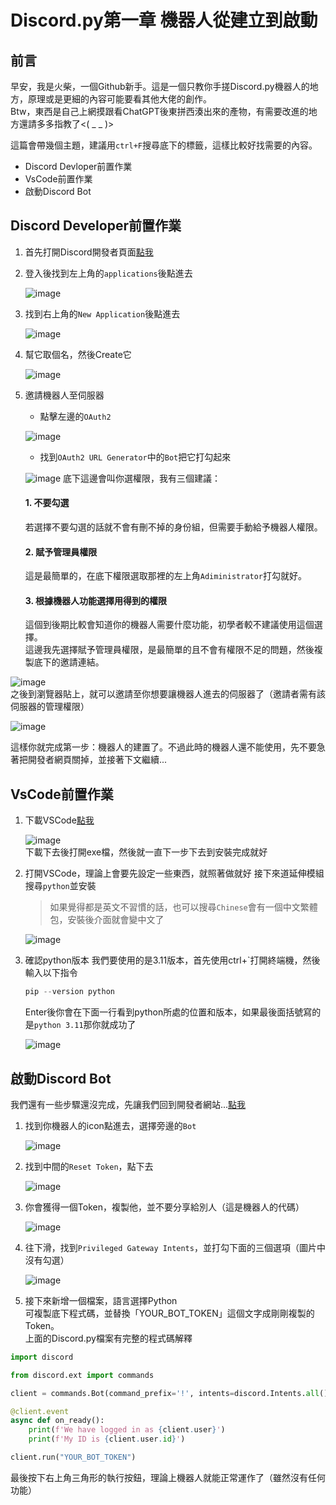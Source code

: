 # Discord.py第一章 機器人從建立到啟動
## 前言
早安，我是火柴，一個Github新手。這是一個只教你手搓Discord.py機器人的地方，原理或是更細的內容可能要看其他大佬的創作。  
Btw，東西是自己上網摸跟看ChatGPT後東拼西湊出來的產物，有需要改進的地方還請多多指教了<( _ _ )>

這篇會帶幾個主題，建議用`ctrl+F`搜尋底下的標籤，這樣比較好找需要的內容。  
- Discord Devloper前置作業
- VsCode前置作業
- 啟動Discord Bot  

## Discord Developer前置作業
1. 首先打開Discord開發者頁面[點我](https://discord.com/developers/docs/intro)
2. 登入後找到左上角的`applications`後點進去
   
   ![image](https://github.com/javaowo/Discord.py/blob/main/image/Applications.jpeg)
3. 找到右上角的`New Application`後點進去
   
   ![image](https://github.com/javaowo/Discord.py/blob/main/image/N_A.jpeg)
4. 幫它取個名，然後Create它 
   
   ![image](https://github.com/javaowo/Discord.py/blob/main/image/Create.jpeg)
5. 邀請機器人至伺服器  
   - 點擊左邊的`OAuth2`

   ![image](https://github.com/javaowo/Discord.py/blob/main/image/OAuth2.jpeg)  
   - 找到`OAuth2 URL Generator`中的`Bot`把它打勾起來

   ![image](https://github.com/javaowo/Discord.py/blob/main/image/bot.jpeg)
   底下這邊會叫你選權限，我有三個建議：
      #### 1. 不要勾選  
      若選擇不要勾選的話就不會有刪不掉的身份組，但需要手動給予機器人權限。  
      #### 2. 賦予管理員權限  
      這是最簡單的，在底下權限選取那裡的左上角`Adiministrator`打勾就好。  
      #### 3. 根據機器人功能選擇用得到的權限  
      這個到後期比較會知道你的機器人需要什麼功能，初學者較不建議使用這個選擇。  
這邊我先選擇賦予管理員權限，是最簡單的且不會有權限不足的問題，然後複製底下的邀請連結。  

  ![image](https://github.com/javaowo/Discord.py/blob/main/image/Administrator.jpeg)  
  之後到瀏覽器貼上，就可以邀請至你想要讓機器人進去的伺服器了（邀請者需有該伺服器的管理權限）  

  ![image](https://github.com/javaowo/Discord.py/blob/main/image/invite.jpeg)


這樣你就完成第一步：機器人的建置了。不過此時的機器人還不能使用，先不要急著把開發者網頁關掉，並接著下文繼續...  

## VsCode前置作業  
1. 下載VSCode[點我](https://code.visualstudio.com/)

   ![image](https://github.com/javaowo/Discord.py/blob/main/image/VScode_D.png)  
   下載下去後打開exe檔，然後就一直下一步下去到安裝完成就好
2. 打開VSCode，理論上會要先設定一些東西，就照著做就好
   接下來道延伸模組搜尋`python`並安裝
   > 如果覺得都是英文不習慣的話，也可以搜尋`Chinese`會有一個中文繁體包，安裝後介面就會變中文了

   ![image](https://github.com/javaowo/Discord.py/blob/main/image/Download.png)  
3. 確認python版本
   我們要使用的是3.11版本，首先使用ctrl+`打開終端機，然後輸入以下指令
   ```python
   pip --version python
   ```
   Enter後你會在下面一行看到python所處的位置和版本，如果最後面括號寫的是`python 3.11`那你就成功了  

   ![image](https://github.com/javaowo/Discord.py/blob/main/image/Version.png)

## 啟動Discord Bot
我們還有一些步驟還沒完成，先讓我們回到開發者網站...[點我](https://discord.com/developers/docs/intro)
  
1. 找到你機器人的icon點進去，選擇旁邊的`Bot`

   ![image](https://github.com/javaowo/Discord.py/blob/main/image/Bot.png)
2. 找到中間的`Reset Token`，點下去

   ![image](https://github.com/javaowo/Discord.py/blob/main/image/Token.png)
3. 你會獲得一個Token，複製他，並不要分享給別人（這是機器人的代碼）

   ![image](https://github.com/javaowo/Discord.py/blob/main/image/Copy.png)
4. 往下滑，找到`Privileged Gateway Intents`，並打勾下面的三個選項（圖片中沒有勾選）
     
   ![image](https://github.com/javaowo/Discord.py/blob/main/image/PGI.png)
5. 接下來新增一個檔案，語言選擇Python  
   可複製底下程式碼，並替換「YOUR_BOT_TOKEN」這個文字成剛剛複製的Token。  
   上面的Discord.py檔案有完整的程式碼解釋
```python
import discord

from discord.ext import commands

client = commands.Bot(command_prefix='!', intents=discord.Intents.all())

@client.event
async def on_ready():
    print(f'We have logged in as {client.user}')
    print(f'My ID is {client.user.id}')

client.run("YOUR_BOT_TOKEN")
```
最後按下右上角三角形的執行按鈕，理論上機器人就能正常運作了（雖然沒有任何功能）
  
